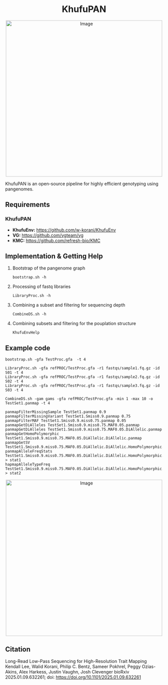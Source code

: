 <div align="center">
  <center><h1>KhufuPAN</h1></center>
  <img width="500" alt="Image" src="https://github.com/user-attachments/assets/52299e9b-44ab-485b-9e9d-4735f32af7bf" />
</div>

KhufuPAN is an open-source pipeline for highly efficient genotyping using pangenomes.

## Requirements
### KhufuPAN
- **KhufuEnv:** https://github.com/w-korani/KhufuEnv
- **VG:** https://github.com/vgteam/vg
- **KMC:** https://github.com/refresh-bio/KMC


## Implementation & Getting Help

1. Bootstrap of the pangenome graph
   ```
   bootstrap.sh -h
   ```
2. Processing of fastq libraries
   ```
   LibraryProc.sh -h
   ```
3. Combining a subset and filtering for sequencing depth
   ```
   CombineDS.sh -h
   ```
4. Combining subsets and filtering for the pouplation structure
   ```
   KhufuEnvHelp
   ```

## Example code
```
bootstrap.sh -gfa TestProc.gfa  -t 4
```
```
LibraryProc.sh -gfa refPROC/TestProc.gfa -r1 fastqs/sample1.fq.gz -id S01 -t 4
LibraryProc.sh -gfa refPROC/TestProc.gfa -r1 fastqs/sample2.fq.gz -id S02 -t 4
LibraryProc.sh -gfa refPROC/TestProc.gfa -r1 fastqs/sample3.fq.gz -id S03 -t 4
```
```
CombineDS.sh -gam gams -gfa refPROC/TestProc.gfa -min 1 -max 10 -o TestSet1.panmap -t 4
```
```
panmapFilterMissingSample TestSet1.panmap 0.9
panmapFilterMissingVariant TestSet1.Smiss0.9.panmap 0.75
panmapFilterMAF TestSet1.Smiss0.9.miss0.75.panmap 0.05
panmapGetDiAlleles TestSet1.Smiss0.9.miss0.75.MAF0.05.panmap
panmapGetDiAlleles TestSet1.Smiss0.9.miss0.75.MAF0.05.DiAllelic.panmap
panmapGetHomoPolymorphic TestSet1.Smiss0.9.miss0.75.MAF0.05.DiAllelic.DiAllelic.panmap
panmapGetSV TestSet1.Smiss0.9.miss0.75.MAF0.05.DiAllelic.DiAllelic.HomoPolymorphic.panmap
panmapAlleleFreqStats TestSet1.Smiss0.9.miss0.75.MAF0.05.DiAllelic.DiAllelic.HomoPolymorphic.SV.panmap > stat1
hapmapAlleleTypeFreq TestSet1.Smiss0.9.miss0.75.MAF0.05.DiAllelic.DiAllelic.HomoPolymorphic.SV.panmap > stat2
```

<div align="center">
  <img width="500" alt="Image" src="https://github.com/user-attachments/assets/5ef2d8ff-e97b-4b97-a6f6-b63ba1a0b656" />
</div>


## Citation
Long-Read Low-Pass Sequencing for High-Resolution Trait Mapping
Kendall Lee, Walid Korani, Philip C. Bentz, Sameer Pokhrel, Peggy Ozias-Akins, Alex Harkess, Justin Vaughn, Josh Clevenger
bioRxiv 2025.01.09.632261; doi: https://doi.org/10.1101/2025.01.09.632261
